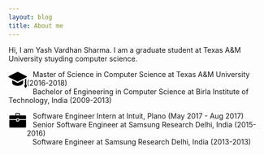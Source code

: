 ```yaml
---
layout: blog
title: About me
---
```


Hi, I am Yash Vardhan Sharma. I am a graduate student at Texas A&M University stuyding computer science.

<img style="float: left;" src="img/cap.png"> &nbsp;&nbsp; Master of Science in Computer Science at Texas A&M University (2016-2018)  
                                         &nbsp;&nbsp; Bachelor of Engineering in Computer Science at Birla Institute of Technology, India (2009-2013)
                                         
<img style="float: left;" src="img/work.png"> &nbsp;&nbsp; Software Engineer Intern at Intuit, Plano (May 2017 - Aug 2017)  
&nbsp;&nbsp; Senior Software Engineer at Samsung Research Delhi, India (2015-2016)  
&nbsp;&nbsp;&nbsp;&nbsp;&nbsp;&nbsp;&nbsp;&nbsp;&nbsp;&nbsp;&nbsp; Software Engineer at Samsung Research Delhi, India (2013-2013)
